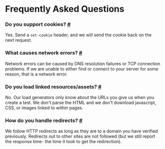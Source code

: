 # Frequently Asked Questions

### Do you support cookies? <a href="#cookies" id="cookies" class="mark">#</a>

Yes. Send a `set-cookie` header, and we will send the cookie back on the next request.

### What causes network errors? <a href="#network-errors" id="network-errors" class="mark">#</a>

Network errors can be caused by DNS resolution failures or TCP connection problems. If we are unable to either find or connect to your server for some reason, that is a network error.

### Do you load linked resources/assets? <a href="#linked-resources" id="linked-resources" class="mark">#</a>

No. Our load generators only know about the URLs you give us when you create a test. We don't parse the HTML and we don't download javascript, CSS, or images linked to within pages.

### How do you handle redirects? <a href="#redirects" id="redirects" class="mark">#</a>

We follow HTTP redirects as long as they are to a domain you have verified previously. Redirects out to other sites are not followed (but we still report the response time- the time it took to get the redirection).

